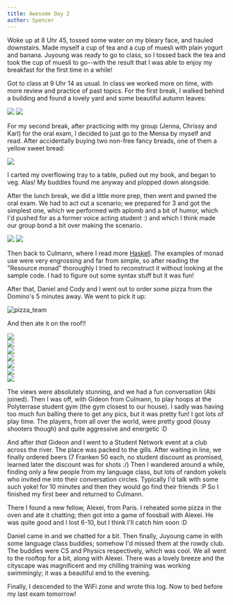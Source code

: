 ```yaml
---
title: Awesome Day 2
author: Spencer
---
```


Woke up at 8 Uhr 45, tossed some water on my bleary face, and hauled downstairs. Made myself a cup of tea and a cup of muesli with plain yogurt and banana. Juyoung was ready to go to class, so I tossed back the tea and took the cup of muesli to go--with the result that I was able to enjoy my breakfast for the first time in a while!

Got to class at 9 Uhr 14 as usual. In class we worked more on time, with more review and practice of past topics. For the first break, I walked behind a building and found a lovely yard and some beautiful autumn leaves:

![](../images/lawn.jpg)
![](../images/greenery.jpg)

For my second break, after practicing with my group (Jenna, Chrissy and Karl) for the oral exam, I decided to just go to the Mensa by myself and read. After accidentally buying two non-free fancy breads, one of them a yellow sweet bread:

![](../images/sweetbread.jpg)

I carted my overflowing tray to a table, pulled out my book, and began to veg. Alas! My buddies found me anyway and plopped down alongside.

After the lunch break, we did a little more prep, then went and pwned the oral exam. We had to act out a scenario; we prepared for 3 and got the simplest one, which we performed with aplomb and a bit of humor, which I'd pushed for as a former voice acting student :) and which I think made our group bond a bit over making the scenario.

![](../images/prufung_team_2.jpg)
![](../images/prufung_team.jpg)

Then back to Culmann, where I read more [Haskell](https://www.haskell.org/tutorial/monads.html). The examples of monad use were very engrossing and far from simple, so after reading the "Resource monad" thoroughly I tried to reconstruct it without looking at the sample code. I had to figure out some syntax stuff but it was fun!

After that, Daniel and Cody and I went out to order some pizza from the Domino's 5 minutes away. We went to pick it up:

![pizza_team](../images/pizza_team.jpg)

And then ate it on the roof!!

![](../images/rooftop7.jpg)  
![](../images/rooftop6.jpg)  
![](../images/rooftop5.jpg)  
![](../images/rooftop4.jpg)  
![](../images/rooftop3.jpg)  
![](../images/rooftop2.jpg)  
![](../images/rooftop1.jpg)

The views were absolutely stunning, and we had a fun conversation (Abi joined). Then I was off, with Gideon from Culmann, to play hoops at the Polyterrase student gym (the gym closest to our house). I sadly was having too much fun balling there to get any pics, but it was pretty fun! I got lots of play time. The players, from all over the world, were pretty good (lousy shooters though) and quite aggressive and energetic :D

And after *that* Gideon and I went to a Student Network event at a club across the river. The place was packed to the gills. After waiting in line, we finally ordered beers (7 Franken 50 each, no student discount as promised, learned later the discount was for shots :/) Then I wandered around a while, finding only a few people from my language class, but lots of random yokels who invited me into their conversation circles. Typically I'd talk with some such yokel for 10 minutes and then they would go find their friends :P So I finished my first beer and returned to Culmann.

There I found a new fellow, Alexei, from Paris. I reheated some pizza in the oven and ate it chatting; then got into a game of foosball with Alexei. He was quite good and I lost 6-10, but I think I'll catch him soon :D

Daniel came in and we chatted for a bit. Then finally, Juyoung came in with some language class buddies; somehow I'd missed them at the rowdy club. The buddies were CS and Physics respectively, which was cool. We all went to the rooftop for a bit, along with Alexei. There was a lovely breeze and the cityscape was magnificent and my chilling training was working swimmingly; it was a beautiful end to the evening.

Finally, I descended to the WiFi zone and wrote this log. Now to bed before my last exam tomorrow!

